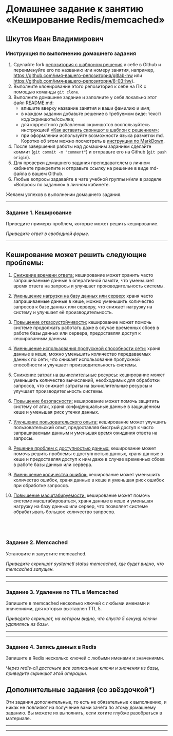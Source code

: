 # Домашнее задание к занятию «Кеширование Redis/memcached»

## Шкутов Иван Владимирович

### Инструкция по выполнению домашнего задания

1. Сделайте fork [репозитория c шаблоном решения](https://github.com/netology-code/sys-pattern-homework) к себе в Github и переименуйте его по названию или номеру занятия, например, https://github.com/имя-вашего-репозитория/gitlab-hw или https://github.com/имя-вашего-репозитория/8-03-hw).
2. Выполните клонирование этого репозитория к себе на ПК с помощью команды `git clone`.
3. Выполните домашнее задание и заполните у себя локально этот файл README.md:
   - впишите вверху название занятия и ваши фамилию и имя;
   - в каждом задании добавьте решение в требуемом виде: текст/код/скриншоты/ссылка;
   - для корректного добавления скриншотов воспользуйтесь инструкцией [«Как вставить скриншот в шаблон с решением»](https://github.com/netology-code/sys-pattern-homework/blob/main/screen-instruction.md);
   - при оформлении используйте возможности языка разметки md. Коротко об этом можно посмотреть в [инструкции по MarkDown](https://github.com/netology-code/sys-pattern-homework/blob/main/md-instruction.md).
4. После завершения работы над домашним заданием сделайте коммит (`git commit -m "comment"`) и отправьте его на Github (`git push origin`).
5. Для проверки домашнего задания преподавателем в личном кабинете прикрепите и отправьте ссылку на решение в виде md-файла в вашем Github.
6. Любые вопросы задавайте в чате учебной группы и/или в разделе «Вопросы по заданию» в личном кабинете.

Желаем успехов в выполнении домашнего задания.

---

### Задание 1. Кеширование 

Приведите примеры проблем, которые может решить кеширование. 

*Приведите ответ в свободной форме.*

---

## Кеширование может решить следующие проблемы:

   1. <ins>Снижение времени ответа:</ins> кеширование может хранить часто запрашиваемые данные в оперативной памяти, что уменьшает время ответа на запросы и улучшает производительность системы.

   2. <ins>Уменьшение нагрузки на базу данных или сервер:</ins> храня часто запрашиваемые данные в кеше, можно уменьшить количество запросов к базе данных или серверу, что снижает нагрузку на систему и улучшает её производительность.

   3. <ins>Повышение отказоустойчивости:</ins> кеширование может помочь системе продолжать работать даже в случае временных сбоев в работе базы данных или сервера, предоставляя доступ к кешированным данным.

   4. <ins>Уменьшение использования пропускной способности сети:</ins> храня данные в кеше, можно уменьшить количество передаваемых данных по сети, что снижает использование пропускной способности и улучшает производительность системы.

   5. <ins>Снижение затрат на вычислительные ресурсы:</ins> кеширование может уменьшить количество вычислений, необходимых для обработки запросов, что снижает затраты на вычислительные ресурсы и улучшает производительность системы.

   6. <ins>Повышение безопасности:</ins> кеширование может помочь защитить систему от атак, храня конфиденциальные данные в защищённом кеше и уменьшая риск утечки данных.

   7. <ins>Улучшение пользовательского опыта:</ins> кеширование может улучшить пользовательский опыт, предоставляя быстрый доступ к часто запрашиваемым данным и уменьшая время ожидания ответа на запросы.

   8. <ins>Решение проблем с доступностью данных:</ins> кеширование может помочь решить проблемы с доступностью данных, храня данные в кеше и предоставляя доступ к ним даже в случае временных сбоев в работе базы данных или сервера.

   9. <ins>Уменьшение количества ошибок:</ins> кеширование может уменьшить количество ошибок, храня данные в кеше и уменьшая риск ошибок при обработке запросов.

   10. <ins>Повышение масштабируемости:</ins> кеширование может помочь системе масштабироваться, храня данные в кеше и уменьшая нагрузку на базу данных или сервер, что позволяет системе обрабатывать большое количество запросов.

 
---

### Задание 2. Memcached

Установите и запустите memcached.

*Приведите скриншот systemctl status memcached, где будет видно, что memcached запущен.*

---


---
### Задание 3. Удаление по TTL в Memcached

Запишите в memcached несколько ключей с любыми именами и значениями, для которых выставлен TTL 5. 

*Приведите скриншот, на котором видно, что спустя 5 секунд ключи удалились из базы.*

---

---



### Задание 4. Запись данных в Redis

Запишите в Redis несколько ключей с любыми именами и значениями. 

*Через redis-cli достаньте все записанные ключи и значения из базы, приведите скриншот этой операции.*


## Дополнительные задания (со звёздочкой*)
Эти задания дополнительные, то есть не обязательные к выполнению, и никак не повлияют на получение вами зачёта по этому домашнему заданию. Вы можете их выполнить, если хотите глубже разобраться в материале.

---

---

